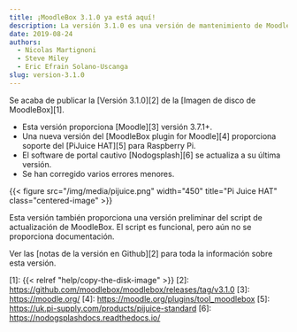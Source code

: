 ```yaml
---
title: ¡MoodleBox 3.1.0 ya está aquí!
description: La versión 3.1.0 es una versión de mantenimiento de MoodleBox. Soporta el PiJuice HAT para Raspberry Pi y Moodle 3.7.1+.
date: 2019-08-24
authors:
  - Nicolas Martignoni
  - Steve Miley
  - Eric Efrain Solano-Uscanga
slug: version-3.1.0
---
```


Se acaba de publicar la [Versión 3.1.0][2] de la [Imagen de disco de MoodleBox][1].

  - Esta versión proporciona [Moodle][3] versión 3.7.1+.
  - Una nueva versión del [MoodleBox plugin for Moodle][4] proporciona soporte del [PiJuice HAT][5] para Raspberry Pi.
  - El software de portal cautivo [Nodogsplash][6] se actualiza a su última versión.
  - Se han corregido varios errores menores.

{{< figure src="/img/media/pijuice.png" width="450" title="Pi Juice HAT" class="centered-image" >}}

Esta versión también proporciona una versión preliminar del script de actualización de MoodleBox. El script es funcional, pero aún no se proporciona documentación.

Ver las [notas de la versión en Github][2] para toda la información sobre esta versión.

 [1]: {{< relref "help/copy-the-disk-image" >}}
 [2]: https://github.com/moodlebox/moodlebox/releases/tag/v3.1.0
 [3]: https://moodle.org/
 [4]: https://moodle.org/plugins/tool_moodlebox
 [5]: https://uk.pi-supply.com/products/pijuice-standard
 [6]: https://nodogsplashdocs.readthedocs.io/
